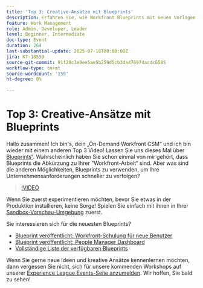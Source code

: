 ```yaml
---
title: 'Top 3: Creative-Ansätze mit Blueprints'
description: Erfahren Sie, wie Workfront Blueprints mit neuen Vorlagen, Dashboards und Tipps zum Testen von Sandboxes schneller eingerichtet werden können.
feature: Work Management
role: Admin, Developer, Leader
level: Beginner, Intermediate
doc-type: Event
duration: 264
last-substantial-update: 2025-07-18T00:00:00Z
jira: KT-18550
source-git-commit: 91f20c3e9ee5ae5b259d5cb3da476974acdc6585
workflow-type: tm+mt
source-wordcount: '159'
ht-degree: 0%

---
```



# Top 3: Creative-Ansätze mit Blueprints

Hallo zusammen! Ich bin&#39;s, dein „On-Demand Workfront CSM“ und ich bin wieder mit einem anderen Top 3 Video!  Lassen Sie uns dieses Mal über [Blueprints“ &#x200B;](https://experienceleague.adobe.com/de/docs/workfront/using/administration-and-setup/blueprints/blueprints-overview). Wahrscheinlich haben Sie schon einmal von mir gehört, dass Blueprints die Abkürzung zu Ihrer &quot;Workfront-Arbeit“ sind. Aber was sind die anderen Möglichkeiten, Blueprints zu verwenden, um Ihre Unternehmensanforderungen schneller zu verfolgen?

>[!VIDEO](https://video.tv.adobe.com/v/3465321/?learn=on&enablevpops&captions=ger)

Wenn Sie zuerst experimentieren möchten, bevor Sie etwas in der Produktion installieren, keine Sorge!  Spielen Sie einfach mit ihnen in Ihrer [Sandbox-Vorschau-Umgebung](https://experienceleague.adobe.com/de/docs/workfront/using/administration-and-setup/set-up-wf/testing-environments/wf-preview-sandbox-environment) zuerst.

Sie interessieren sich für die neuesten Blueprints?

* [Blueprint veröffentlicht: Workfront-Schulung für neue Benutzer](https://experienceleaguecommunities.adobe.com/t5/workfront-blogs/blueprint-released-workfront-training-for-new-users/ba-p/739734?profile.language=de)
* [Blueprint veröffentlicht: People Manager Dashboard](https://experienceleaguecommunities.adobe.com/t5/workfront-discussions/blueprint-released-people-manager-dashboard/m-p/687545?profile.language=de#M3247)
* [Vollständige Liste der verfügbaren Blueprints](https://experienceleague.adobe.com/de/docs/workfront/using/administration-and-setup/blueprints/list-of-available-blueprints)

Wenn Sie gerne neue Ideen und kreative Ansätze kennenlernen möchten, dann vergessen Sie nicht, sich für unsere kommenden Workshops auf unserer [Experience League Events-Seite anzumelden](https://experienceleague.adobe.com/de/events?filters=Workfront). Wir hoffen, Sie bald zu sehen!

